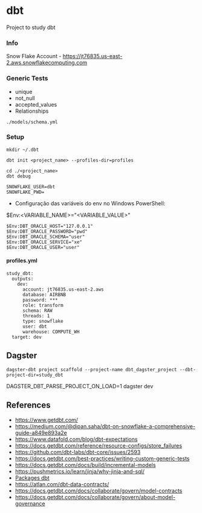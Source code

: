# dbt

Project to study dbt

### Info

Snow Flake Account - https://jt76835.us-east-2.aws.snowflakecomputing.com

### Generic Tests

* unique
* not_null
* accepted_values
* Relationships

```
./models/schema.yml
```


### Setup

```
mkdir ~/.dbt
```

``` 
dbt init <project_name> --profiles-dir=profiles
```

``` 
cd ./<project_name>
dbt debug
```

```
SNOWFLAKE_USER=dbt
SNOWFLAKE_PWD=
```

* Configuração das variáveis do env no Windows PowerShell:

$Env:<VARIABLE_NAME>="<VARIABLE_VALUE>"

```
$Env:DBT_ORACLE_HOST="127.0.0.1"
$Env:DBT_ORACLE_PASSWORD="pwd"
$Env:DBT_ORACLE_SCHEMA="user"
$Env:DBT_ORACLE_SERVICE="xe"
$Env:DBT_ORACLE_USER="user"
```

#### profiles.yml

``` 
study_dbt:
  outputs:
    dev:
      account: jt76835.us-east-2.aws
      database: AIRBNB
      password: ***
      role: transform
      schema: RAW
      threads: 1
      type: snowflake
      user: dbt
      warehouse: COMPUTE_WH
  target: dev
``` 

## Dagster


``` 
dagster-dbt project scaffold --project-name dbt_dagster_project --dbt-project-dir=study_dbt
``` 

DAGSTER_DBT_PARSE_PROJECT_ON_LOAD=1 dagster dev 


## References

- https://www.getdbt.com/
- https://medium.com/@dipan.saha/dbt-on-snowflake-a-comprehensive-guide-a849e893a2e
- https://www.datafold.com/blog/dbt-expectations
- https://docs.getdbt.com/reference/resource-configs/store_failures
- https://github.com/dbt-labs/dbt-core/issues/2593
- https://docs.getdbt.com/best-practices/writing-custom-generic-tests
- https://docs.getdbt.com/docs/build/incremental-models
- https://pushmetrics.io/learn/jinja/why-jinja-and-sql/
- [Packages dbt](https://hub.getdbt.com/)
- https://atlan.com/dbt-data-contracts/
- https://docs.getdbt.com/docs/collaborate/govern/model-contracts
- https://docs.getdbt.com/docs/collaborate/govern/about-model-governance

